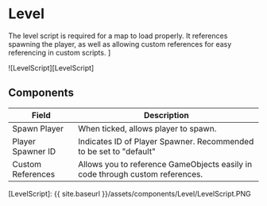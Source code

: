 # Level

The level script is required for a map to load properly. It references spawning the player, as well as allowing custom references for easy referencing in custom scripts. ]

![LevelScript][LevelScript]

## Components

| Field                       | Description
| ---                         | ---
| Spawn Player                | When ticked, allows player to spawn.
| Player Spawner ID           | Indicates ID of Player Spawner. Recommended to be set to "default"
| Custom References           | Allows you to reference GameObjects easily in code through custom references.

[LevelScript]: {{ site.baseurl }}/assets/components/Level/LevelScript.PNG
